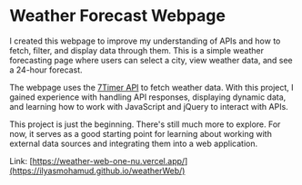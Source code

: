 # Weather Forecast Webpage

I created this webpage to improve my understanding of APIs and how to fetch, filter, and display data through them. This is a simple weather forecasting page where users can select a city, view weather data, and see a 24-hour forecast.

The webpage uses the [7Timer API](https://www.7timer.info/doc.php?lang=en#civil) to fetch weather data. With this project, I gained experience with handling API responses, displaying dynamic data, and learning how to work with JavaScript and jQuery to interact with APIs.

This project is just the beginning. There's still much more to explore. For now, it serves as a good starting point for learning about working with external data sources and integrating them into a web application.

Link: [https://weather-web-one-nu.vercel.app/](https://ilyasmohamud.github.io/weatherWeb/)
